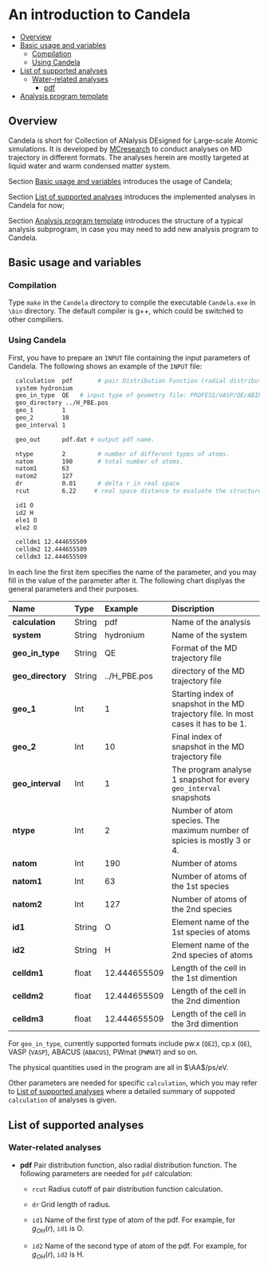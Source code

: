 # An introduction to Candela
- [Overview](#Overview)
- [Basic usage and variables](#Basic-usage-and-variables)
    - [Compilation](#Compilation)
    - [Using Candela](#Using-Candela)
- [List of supported analyses](#List-of-supported-analyses)
    - [Water-related analyses](#Water-related-analyses)
        - [pdf](#pdf)
- [Analysis program template](#Analysis-template)
## Overview
Candela is short for Collection of ANalysis DEsigned for Large-scale Atomic simulations. It is developed by [MCresearch](https://github.com/MCresearch) to conduct analyses on MD trajectory in different formats. The analyses herein are mostly targeted at liquid water and warm condensed matter system. 

Section [Basic usage and variables](#Basic-usage-and-variables) introduces the usage of Candela;

Section [List of supported analyses](#List-of-supported-analyses) introduces the implemented analyses in Candela for now;

Section [Analysis program template](#Analysis-template) introduces the structure of a typical analysis subprogram, in case you may need to add new analysis program to Candela.

## Basic usage and variables 
### Compilation
Type `make` in the `Candela` directory to compile the executable `Candela.exe` in `\bin` directory. The default compiler is g++, which could be switched to other compiliers. 

### Using Candela
First, you have to prepare an `INPUT` file containing the input parameters of Candela. The following shows an example of the `INPUT` file:

```bash
  calculation  pdf       # pair Distribution Function (radial distribution function).
  system hydronium
  geo_in_type  QE   # input type of geometry file: PROFESS/VASP/QE/ABINIT/MESIA
  geo_directory ../H_PBE.pos	
  geo_1        1
  geo_2        10 
  geo_interval 1 

  geo_out      pdf.dat # output pdf name.

  ntype        2         # number of different types of atoms.
  natom        190       # total number of atoms.
  natom1       63
  natom2       127
  dr           0.01      # delta r in real space 
  rcut         6.22     # real space distance to evaluate the structure factor

  id1 O
  id2 H
  ele1 O
  ele2 O

  celldm1 12.444655509 
  celldm2 12.444655509 
  celldm3 12.444655509 
```

In each line the first item specifies the name of the parameter, and you may fill in the value of the parameter after it. The following chart displyas the general parameters and their purposes.

 Name  | Type  | Example                                                      | Discription                                                      |
| :---------------- | :--------------------- | :-------------------------------------- | :-------------------------------------------------------------|
| **calculation** | String | pdf | Name of the analysis
| **system** | String | hydronium | Name of the system
|  **geo_in_type** | String  | QE | Format of the MD trajectory file
| **geo_directory** | String | ../H_PBE.pos | directory of the MD trajectory file
| **geo_1** | Int | 1 | Starting index of snapshot in the MD trajectory file. In most cases it has to be 1.
| **geo_2** | Int | 10 | Final index of snapshot in the MD trajectory file
| **geo_interval** | Int | 1 | The program analyse 1 snapshot for every `geo_interval` snapshots
| **ntype** | Int | 2 | Number of atom species. The maximum number of spicies is mostly 3 or 4.
| **natom** | Int | 190 | Number of atoms
| **natom1** | Int | 63 | Number of atoms of the 1st species
| **natom2** | Int | 127 | Number of atoms of the 2nd species
| **id1** | String | O | Element name of the 1st species of atoms
| **id2** | String | H | Element name of the 2nd species of atoms
| **celldm1** | float | 12.444655509 | Length of the cell in the 1st dimention
| **celldm2** | float | 12.444655509 | Length of the cell in the 2nd dimention
| **celldm3** | float | 12.444655509 | Length of the cell in the 3rd dimention

For `geo_in_type`, currently supported formats include pw.x (`QE2`), cp.x (`QE`), VASP (`VASP`), ABACUS (`ABACUS`), PWmat (`PWMAT`) and so on.

The physical quantities used in the program are all in $\AA$/ps/eV.

Other parameters are needed for specific `calculation`, which you may refer to [List of supported analyses](#List-of-supported-analyses) where a detailed summary of suppoted `calculation` of analyses is given.

## List of supported analyses
### Water-related analyses
- **pdf** <a id="pdf"></a>
Pair distribution function, also radial distribution function. The following parameters are needed for `pdf` calculation:

    - `rcut` Radius cutoff of pair distribution function calculation.

    - `dr` Grid length of radius.

    - `id1` Name of the first type of atom of the pdf. For example, for $g_{OH}(r)$, `id1` is O.

    - `id2` Name of the second type of atom of the pdf. For example, for $g_{OH}(r)$, `id2` is H.